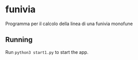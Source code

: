 # funivia
Programma per il calcolo della linea di una funivia monofune

## Running
Run `python3 start1.py` to start the app.
